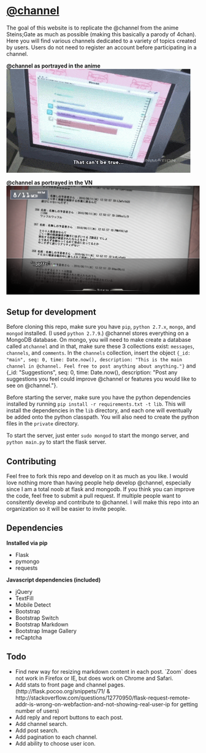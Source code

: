 # [@channel](http://atchannel.space/)
The goal of this website is to replicate the @channel from the anime Steins;Gate as much as possible (making this basically a parody of 4chan). Here you will find various channels dedicated to a variety of topics created by users. Users do not need to register an account before participating in a channel.

**@channel as portrayed in the anime**
!["@channel as portrayed in anime"](static/img/@channel.gif "@channel as portrayed in the anime")

**@channel as portrayed in the VN**
!["@channel as portrayed in the VN"](static/img/VN/vn3.png "@channel as portrayed in the VN")

## Setup for development
Before cloning this repo, make sure you have `pip`, `python 2.7.x`, `mongo`, and `mongod` installed. (I used `python 2.7.9`.) @channel stores everything on a MongoDB database. On mongo, you will need to make create a database called `atchannel` and in that, make sure these 3 collections exist: `messages`, `channels`, and `comments`. In the `channels` collection, insert the object `{_id: "main", seq: 0, time: Date.now(), description: "This is the main channel in @channel. Feel free to post anything about anything."}` and {_id: "Suggestions", seq: 0, time: Date.now(), description: "Post any suggestions you feel could improve @channel or features you would like to see on @channel."}.

Before starting the server, make sure you have the python dependencies installed by running `pip install -r requirements.txt -t lib`. This will install the dependencies in the `lib` directory, and each one will eventually be added onto the python classpath. You will also need to create the python files in the `private` directory.

To start the server, just enter `sudo mongod` to start the mongo server, and `python main.py` to start the flask server.

## Contributing
Feel free to fork this repo and develop on it as much as you like. I would love nothing more than having people help develop @channel, especially since I am a total noob at flask and mongodb. If you think you can improve the code, feel free to submit a pull request. If multiple people want to consitently develop and contribute to @channel. I will make this repo into an organization so it will be easier to invite people.

## Dependencies
**Installed via pip**
- Flask
- pymongo
- requests

**Javascript dependencies (included)**
- jQuery
- TextFill
- Mobile Detect
- Bootstrap
- Bootstrap Switch
- Bootstrap Markdown
- Bootstrap Image Gallery
- reCaptcha

## Todo
<ul>
	<li>Find new way for resizing markdown content in each post. `Zoom` does not work in Firefox or IE, but does work on Chrome and Safari.</li>
	<li>Add stats to front page and channel pages. (http://flask.pocoo.org/snippets/71/ & http://stackoverflow.com/questions/12770950/flask-request-remote-addr-is-wrong-on-webfaction-and-not-showing-real-user-ip for getting number of users)</li>
	<li>Add reply and report buttons to each post.</li>
	<li>Add channel search.</li>
	<li>Add post search.</li>
	<li>Add pagination to each channel.</li>
	<li>Add ability to choose user icon.</li>
</ul>